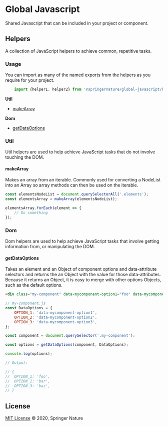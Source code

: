 # Global Javascript

Shared Javascript that can be included in your project or component.

## Helpers

A collection of JavaScript helpers to achieve common, repetitive tasks.

### Usage

You can import as many of the named exports from the helpers as you require for your project.

```javascript
    import {helper1, helper2} from '@springernature/global-javascript/helpers';
```

**Util**
- [makeArray](#makearray)


**Dom**
- [getDataOptions](#getDataOptions)

### Util
Util helpers are used to help achieve JavaScript tasks that do not involve touching the DOM.

#### makeArray
Makes an array from an iterable.
Commonly used for converting a NodeList into an Array so array methods can then be used on the iterable.

```javascript
const elementsNodeList = document.querySelectorAll('.elements');
const elementsArray = makeArray(elementsNodeList);

elementsArray.forEach(element => {
	// Do something
});
```

### Dom
Dom helpers are used to help achieve JavaScript tasks that involve getting information from, or manipulating the DOM.

#### getDataOptions
Takes an element and an Object of component options and data-attribute selectors and returns the an Object with the value for those data-attributes.
Because it returns an Object, it is easy to merge with other options Objects, such as the default options.

```html
<div class="my-component" data-mycomponent-option1="foo" data-mycomponent-option2="bar" data-mycomponent-option3="baz">My Component</div>
```

```javascript
// my-component.js
const DataOptions = {
	OPTION_1: 'data-mycomponent-option1',
	OPTION_2: 'data-mycomponent-option2',
	OPTION_3: 'data-mycomponent-option3',
};

const component = document.querySelector('.my-component');

const options = getDataOptions(component, DataOptions);

console.log(options);

// Output:

// {
//	OPTION_1: 'foo',
//	OPTION_2: 'bar',
//	OPTION_3: 'baz',
// }
``` 


## License

[MIT License][info-license] &copy; 2020, Springer Nature

[info-license]: https://github.com/springernature/frontend-toolkits/blob/master/LICENSE
